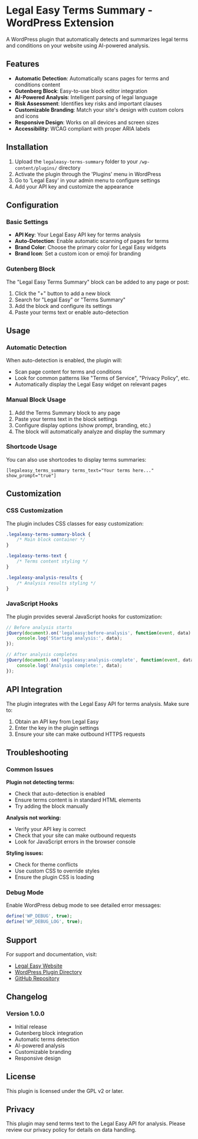 # Legal Easy Terms Summary - WordPress Extension

A WordPress plugin that automatically detects and summarizes legal terms and conditions on your website using AI-powered analysis.

## Features

- **Automatic Detection**: Automatically scans pages for terms and conditions content
- **Gutenberg Block**: Easy-to-use block editor integration
- **AI-Powered Analysis**: Intelligent parsing of legal language
- **Risk Assessment**: Identifies key risks and important clauses
- **Customizable Branding**: Match your site's design with custom colors and icons
- **Responsive Design**: Works on all devices and screen sizes
- **Accessibility**: WCAG compliant with proper ARIA labels

## Installation

1. Upload the `legaleasy-terms-summary` folder to your `/wp-content/plugins/` directory
2. Activate the plugin through the 'Plugins' menu in WordPress
3. Go to 'Legal Easy' in your admin menu to configure settings
4. Add your API key and customize the appearance

## Configuration

### Basic Settings

- **API Key**: Your Legal Easy API key for terms analysis
- **Auto-Detection**: Enable automatic scanning of pages for terms
- **Brand Color**: Choose the primary color for Legal Easy widgets
- **Brand Icon**: Set a custom icon or emoji for branding

### Gutenberg Block

The "Legal Easy Terms Summary" block can be added to any page or post:

1. Click the "+" button to add a new block
2. Search for "Legal Easy" or "Terms Summary"
3. Add the block and configure its settings
4. Paste your terms text or enable auto-detection

## Usage

### Automatic Detection

When auto-detection is enabled, the plugin will:
- Scan page content for terms and conditions
- Look for common patterns like "Terms of Service", "Privacy Policy", etc.
- Automatically display the Legal Easy widget on relevant pages

### Manual Block Usage

1. Add the Terms Summary block to any page
2. Paste your terms text in the block settings
3. Configure display options (show prompt, branding, etc.)
4. The block will automatically analyze and display the summary

### Shortcode Usage

You can also use shortcodes to display terms summaries:

```
[legaleasy_terms_summary terms_text="Your terms here..." show_prompt="true"]
```

## Customization

### CSS Customization

The plugin includes CSS classes for easy customization:

```css
.legaleasy-terms-summary-block {
    /* Main block container */
}

.legaleasy-terms-text {
    /* Terms content styling */
}

.legaleasy-analysis-results {
    /* Analysis results styling */
}
```

### JavaScript Hooks

The plugin provides several JavaScript hooks for customization:

```javascript
// Before analysis starts
jQuery(document).on('legaleasy:before-analysis', function(event, data) {
    console.log('Starting analysis:', data);
});

// After analysis completes
jQuery(document).on('legaleasy:analysis-complete', function(event, data) {
    console.log('Analysis complete:', data);
});
```

## API Integration

The plugin integrates with the Legal Easy API for terms analysis. Make sure to:

1. Obtain an API key from Legal Easy
2. Enter the key in the plugin settings
3. Ensure your site can make outbound HTTPS requests

## Troubleshooting

### Common Issues

**Plugin not detecting terms:**
- Check that auto-detection is enabled
- Ensure terms content is in standard HTML elements
- Try adding the block manually

**Analysis not working:**
- Verify your API key is correct
- Check that your site can make outbound requests
- Look for JavaScript errors in the browser console

**Styling issues:**
- Check for theme conflicts
- Use custom CSS to override styles
- Ensure the plugin CSS is loading

### Debug Mode

Enable WordPress debug mode to see detailed error messages:

```php
define('WP_DEBUG', true);
define('WP_DEBUG_LOG', true);
```

## Support

For support and documentation, visit:
- [Legal Easy Website](https://legaleasy.com)
- [WordPress Plugin Directory](https://wordpress.org/plugins/legaleasy-terms-summary)
- [GitHub Repository](https://github.com/legaleasy/wordpress-extension)

## Changelog

### Version 1.0.0
- Initial release
- Gutenberg block integration
- Automatic terms detection
- AI-powered analysis
- Customizable branding
- Responsive design

## License

This plugin is licensed under the GPL v2 or later.

## Privacy

This plugin may send terms text to the Legal Easy API for analysis. Please review our privacy policy for details on data handling.
